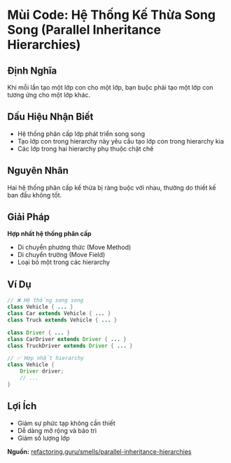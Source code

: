 # **Mùi Code: Hệ Thống Kế Thừa Song Song (Parallel Inheritance Hierarchies)**

## **Định Nghĩa**
Khi mỗi lần tạo một lớp con cho một lớp, bạn buộc phải tạo một lớp con tương ứng cho một lớp khác.

## **Dấu Hiệu Nhận Biết**
- Hệ thống phân cấp lớp phát triển song song
- Tạo lớp con trong hierarchy này yêu cầu tạo lớp con trong hierarchy kia
- Các lớp trong hai hierarchy phụ thuộc chặt chẽ

## **Nguyên Nhân**
Hai hệ thống phân cấp kế thừa bị ràng buộc với nhau, thường do thiết kế ban đầu không tốt.

## **Giải Pháp**
**Hợp nhất hệ thống phân cấp**
- Di chuyển phương thức (Move Method)
- Di chuyển trường (Move Field)
- Loại bỏ một trong các hierarchy

## **Ví Dụ**
```java
// ❌ Hệ thống song song
class Vehicle { ... }
class Car extends Vehicle { ... }
class Truck extends Vehicle { ... }

class Driver { ... }
class CarDriver extends Driver { ... }
class TruckDriver extends Driver { ... }

// ✅ Hợp nhất hierarchy
class Vehicle {
    Driver driver;
    // ...
}
```

## **Lợi Ích**
- Giảm sự phức tạp không cần thiết
- Dễ dàng mở rộng và bảo trì
- Giảm số lượng lớp

**Nguồn:** [refactoring.guru/smells/parallel-inheritance-hierarchies](https://refactoring.guru/smells/parallel-inheritance-hierarchies)
